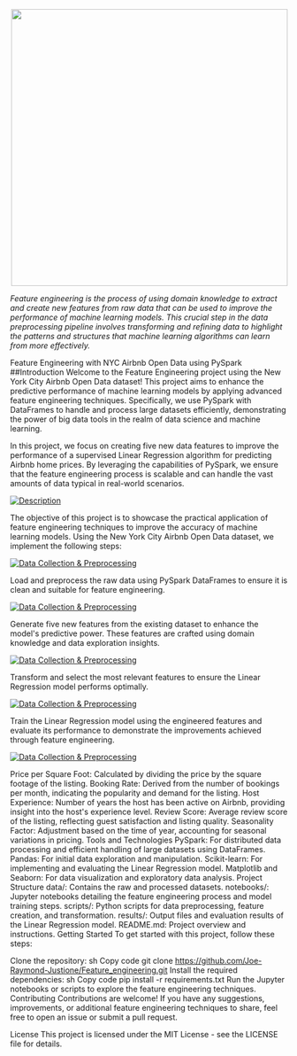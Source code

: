 
<div align="center">
  <a href="https://github.com/Joe-Raymond-Justione/Feature_engineering/assets/171755523/91a0bd35-95c5-4dca-942e-e2734634833f">
    <img src="https://github.com/Joe-Raymond-Justione/Feature_engineering/assets/171755523/91a0bd35-95c5-4dca-942e-e2734634833f" width="500"/>
  </a>
</div>


_Feature engineering is the process of using domain knowledge to extract and create new features from raw data that can be used to improve the performance of machine learning models. This crucial step in the data preprocessing pipeline involves transforming and refining data to highlight the patterns and structures that machine learning algorithms can learn from more effectively._


Feature Engineering with NYC Airbnb Open Data using PySpark
##Introduction
Welcome to the Feature Engineering project using the New York City Airbnb Open Data dataset! This project aims to enhance the predictive performance of machine learning models by applying advanced feature engineering techniques. Specifically, we use PySpark with DataFrames to handle and process large datasets efficiently, demonstrating the power of big data tools in the realm of data science and machine learning.

In this project, we focus on creating five new data features to improve the performance of a supervised Linear Regression algorithm for predicting Airbnb home prices. By leveraging the capabilities of PySpark, we ensure that the feature engineering process is scalable and can handle the vast amounts of data typical in real-world scenarios.

[![Description](https://img.shields.io/badge/Description-black?style=for-the-badge&labelColor=black&color=lightblue&labelWidth=200)](https://github.com/Joe-Raymond-Justione/Feature_engineering#description)

The objective of this project is to showcase the practical application of feature engineering techniques to improve the accuracy of machine learning models. Using the New York City Airbnb Open Data dataset, we implement the following steps:

[![Data Collection & Preprocessing](https://img.shields.io/badge/Data_Collection_&_Preprocessing-ff69b4?style=for-the-badge&labelColor=black&color=yellow&logoColor=white&labelWidth=200)](https://github.com/Joe-Raymond-Justione/Feature_engineering#data-collection-preprocessing)

Load and preprocess the raw data using PySpark DataFrames to ensure it is clean and suitable for feature engineering.

[![Data Collection & Preprocessing](https://img.shields.io/badge/Data_Collection_&_Preprocessing-ff69b4?style=for-the-badge&labelColor=black&color=orange&logoColor=white&labelWidth=200)](https://github.com/Joe-Raymond-Justione/Feature_engineering#data-collection-preprocessing)

Generate five new features from the existing dataset to enhance the model's predictive power. These features are crafted using domain knowledge and data exploration insights.

[![Data Collection & Preprocessing](https://img.shields.io/badge/Data_Collection_&_Preprocessing-ff69b4?style=for-the-badge&labelColor=black&color=lightgreen&logoColor=white&labelWidth=200)](https://github.com/Joe-Raymond-Justione/Feature_engineering#data-collection-preprocessing)

Transform and select the most relevant features to ensure the Linear Regression model performs optimally.

[![Data Collection & Preprocessing](https://img.shields.io/badge/Data_Collection_&_Preprocessing-ff69b4?style=for-the-badge&labelColor=black&color=lightseagreen&logoColor=white&labelWidth=200)](https://github.com/Joe-Raymond-Justione/Feature_engineering#data-collection-preprocessing) 

Train the Linear Regression model using the engineered features and evaluate its performance to demonstrate the improvements achieved through feature engineering.

[![Data Collection & Preprocessing](https://img.shields.io/badge/Data_Collection_&_Preprocessing-ff69b4?style=for-the-badge&labelColor=black&color=lavender&logoColor=white&labelWidth=200)](https://github.com/Joe-Raymond-Justione/Feature_engineering#data-collection-preprocessing) 

Price per Square Foot: Calculated by dividing the price by the square footage of the listing.
Booking Rate: Derived from the number of bookings per month, indicating the popularity and demand for the listing.
Host Experience: Number of years the host has been active on Airbnb, providing insight into the host's experience level.
Review Score: Average review score of the listing, reflecting guest satisfaction and listing quality.
Seasonality Factor: Adjustment based on the time of year, accounting for seasonal variations in pricing.
Tools and Technologies
PySpark: For distributed data processing and efficient handling of large datasets using DataFrames.
Pandas: For initial data exploration and manipulation.
Scikit-learn: For implementing and evaluating the Linear Regression model.
Matplotlib and Seaborn: For data visualization and exploratory data analysis.
Project Structure
data/: Contains the raw and processed datasets.
notebooks/: Jupyter notebooks detailing the feature engineering process and model training steps.
scripts/: Python scripts for data preprocessing, feature creation, and transformation.
results/: Output files and evaluation results of the Linear Regression model.
README.md: Project overview and instructions.
Getting Started
To get started with this project, follow these steps:

Clone the repository:
sh
Copy code
git clone https://github.com/Joe-Raymond-Justione/Feature_engineering.git
Install the required dependencies:
sh
Copy code
pip install -r requirements.txt
Run the Jupyter notebooks or scripts to explore the feature engineering techniques.
Contributing
Contributions are welcome! If you have any suggestions, improvements, or additional feature engineering techniques to share, feel free to open an issue or submit a pull request.

License
This project is licensed under the MIT License - see the LICENSE file for details.


